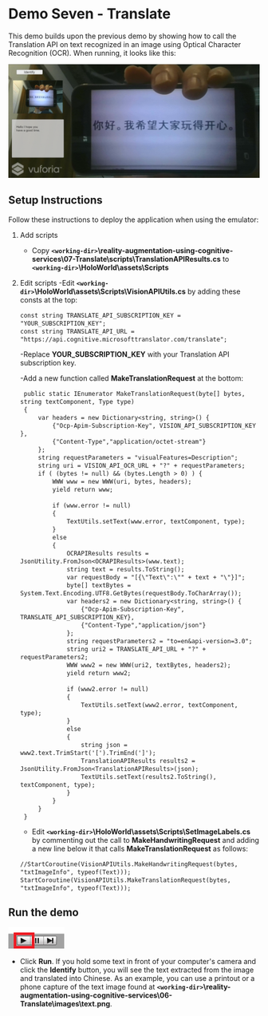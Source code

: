 # Demo Seven - Translate

This demo builds upon the previous demo by showing how to call the Translation API on text recognized in an image using Optical Character Recognition (OCR). When running, it looks like this:

![demo-seven](setup/demo7-running-resized-66.png)

## Setup Instructions

Follow these instructions to deploy the application when using the emulator:

1. Add scripts
   - Copy **`<working-dir>`\reality-augmentation-using-cognitive-services\07-Translate\scripts\TranslationAPIResults.cs** to **`<working-dir>`\HoloWorld\assets\Scripts**

1. Edit scripts
   -Edit **`<working-dir>`\HoloWorld\assets\Scripts\VisionAPIUtils.cs** by adding these consts at the top:
   ```
   const string TRANSLATE_API_SUBSCRIPTION_KEY = "YOUR_SUBSCRIPTION_KEY";
   const string TRANSLATE_API_URL = "https://api.cognitive.microsofttranslator.com/translate";
   ```
   -Replace **YOUR_SUBSCRIPTION_KEY** with your Translation API subscription key.

   -Add a new function called **MakeTranslationRequest** at the bottom:
   ```
    public static IEnumerator MakeTranslationRequest(byte[] bytes, string textComponent, Type type)
    {
        var headers = new Dictionary<string, string>() {
            {"Ocp-Apim-Subscription-Key", VISION_API_SUBSCRIPTION_KEY },
            {"Content-Type","application/octet-stream"}
        };
        string requestParameters = "visualFeatures=Description";
        string uri = VISION_API_OCR_URL + "?" + requestParameters;
		if ( (bytes != null) && (bytes.Length > 0) ) {
			WWW www = new WWW(uri, bytes, headers);
			yield return www;

			if (www.error != null)
			{
				TextUtils.setText(www.error, textComponent, type);
			}
			else
			{
				OCRAPIResults results = JsonUtility.FromJson<OCRAPIResults>(www.text);
				string text = results.ToString();
				var requestBody = "[{\"Text\":\"" + text + "\"}]";
				byte[] textBytes = System.Text.Encoding.UTF8.GetBytes(requestBody.ToCharArray());
				var headers2 = new Dictionary<string, string>() {
					{"Ocp-Apim-Subscription-Key", TRANSLATE_API_SUBSCRIPTION_KEY},
					{"Content-Type","application/json"}
				};
				string requestParameters2 = "to=en&api-version=3.0";
				string uri2 = TRANSLATE_API_URL + "?" + requestParameters2;
				WWW www2 = new WWW(uri2, textBytes, headers2);
				yield return www2;

				if (www2.error != null)
				{
					TextUtils.setText(www2.error, textComponent, type);
				}
				else
				{
					string json = www2.text.TrimStart('[').TrimEnd(']');
					TranslationAPIResults results2 = JsonUtility.FromJson<TranslationAPIResults>(json);
					TextUtils.setText(results2.ToString(), textComponent, type);
				}
			}
		}
    }
   ```
   - Edit **`<working-dir>`\HoloWorld\assets\Scripts\SetImageLabels.cs** by commenting out the call to **MakeHandwritingRequest** and adding a new line below it that calls **MakeTranslationRequest** as follows:
   ```
   //StartCoroutine(VisionAPIUtils.MakeHandwritingRequest(bytes, "txtImageInfo", typeof(Text)));
   StartCoroutine(VisionAPIUtils.MakeTranslationRequest(bytes, "txtImageInfo", typeof(Text)));
   ```

## Run the demo

  ![play](setup/play-labelled-resized-66.png)

  - Click **Run**. If you hold some text in front of your computer's camera and click the **Identify** button, you will see the text extracted from the image and translated into Chinese. As an example, you can use a printout or a phone capture of the text image found at **`<working-dir>`\reality-augmentation-using-cognitive-services\06-Translate\images\text.png**.
